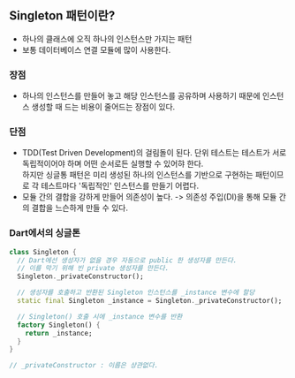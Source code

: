 ## Singleton 패턴이란?
- 하나의 클래스에 오직 하나의 인스턴스만 가지는 패턴
- 보통 데이터베이스 연결 모듈에 많이 사용한다.

### 장점
- 하나의 인스턴스를 만들어 놓고 해당 인스턴스를 공유하며 사용하기 때문에 인스턴스 생성할 때 드는 비용이 줄어드는 장점이 있다.

### 단점
- TDD(Test Driven Development)의 걸림돌이 된다. 단위 테스트는 테스트가 서로 독립적이어야 하며 어떤 순서로든 실행할 수 있어햐 한다.  
하지만 싱글통 패턴은 미리 생성된 하나의 인스턴스를 기반으로 구현하는 패턴이므로 각 테스트마다 '독립적인' 인스턴스를 만들기 어렵다.
- 모듈 간의 결합을 강하게 만들어 의존성이 높다. -> 의존성 주입(DI)을 통해 모듈 간의 결합을 느슨하게 만들 수 있다.

### Dart에서의 싱글톤
```dart
class Singleton {
  // Dart에선 생성자가 없을 경우 자동으로 public 한 생성자를 만든다.
  // 이를 막기 위해 빈 private 생성자를 만든다.
  Singleton._privateConstructor();

  // 생성자를 호출하고 반환된 Singleton 인스턴스를 _instance 변수에 할당
  static final Singleton _instance = Singleton._privateConstructor();

  // Singleton() 호출 시에 _instance 변수를 반환
  factory Singleton() {
    return _instance;
  }
}

// _privateConstructor : 이름은 상관없다.

```
